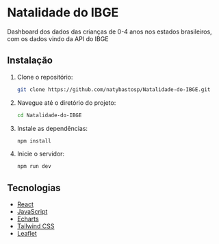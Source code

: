 # Natalidade do IBGE

Dashboard dos dados das crianças de 0-4 anos nos estados brasileiros, com os dados vindo da API do IBGE

## Instalação

1. Clone o repositório:
   ```bash
   git clone https://github.com/natybastosp/Natalidade-do-IBGE.git
   ```
2. Navegue até o diretório do projeto:
   ```bash
   cd Natalidade-do-IBGE
   ```
3. Instale as dependências:
   ```bash
   npm install
   ```
4. Inicie o servidor:
   ```bash
   npm run dev
   ```

## Tecnologias

- [React](https://reactjs.org/)
- [JavaScript](https://developer.mozilla.org/pt-BR/docs/Web/JavaScript)
- [Echarts](https://echarts.apache.org/en/index.html)
- [Tailwind CSS](https://tailwindcss.com/)
- [Leaflet](https://leafletjs.com/)
